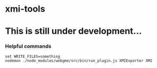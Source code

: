 # xmi-tools
# This is still under development...

### Helpful commands

```
set WRITE_FILES=something
nodemon ./node_modules/webgme/src/bin/run_plugin.js XMIExporter XMI
```
